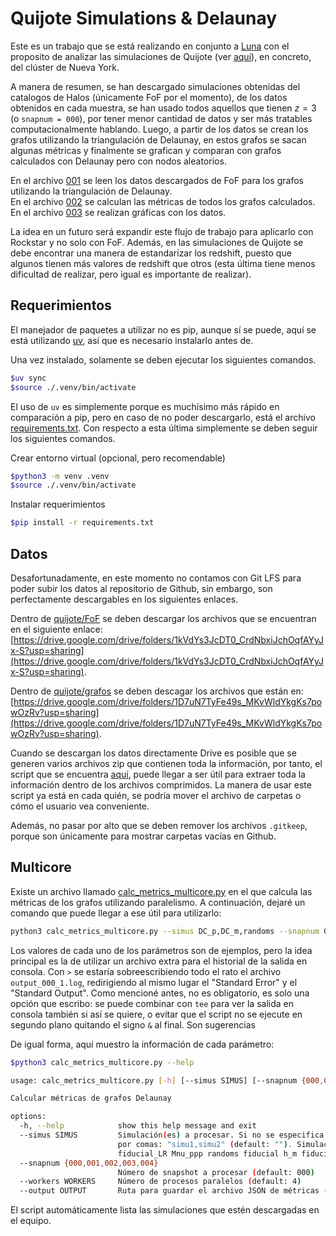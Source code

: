 # Quijote Simulations & Delaunay

Este es un trabajo que se está realizando en conjunto a [Luna](https://github.com/lunajimenez) con el proposito de analizar las simulaciones de Quijote (ver [aquí](https://quijote-simulations.readthedocs.io/en/latest/)), en concreto, del clúster de Nueva York.

A manera de resumen, se han descargado simulaciones obtenidas del catalogos de Halos (únicamente FoF por el momento), de los datos obtenidos en cada muestra, se han usado todos aquellos que tienen $z = 3$ (o `snapnum = 000`), por tener menor cantidad de datos y ser más tratables computacionalmente hablando. Luego, a partir de los datos se crean los grafos utilizando la triangulación de Delaunay, en estos grafos se sacan algunas métricas y finalmente se grafican y comparan con grafos calculados con Delaunay pero con nodos aleatorios.

En el archivo [001](./001_crear_grafos_fof.ipynb) se leen los datos descargados de FoF para los grafos utilizando la triangulación de Delaunay.  
En el archivo [002](./002_calculate_metrics_based_on_graphs.ipynb) se calculan las métricas de todos los grafos calculados.  
En el archivo [003](./003_plots.ipynb) se realizan gráficas con los datos.

La idea en un futuro será expandir este flujo de trabajo para aplicarlo con Rockstar y no solo con FoF. Además, en las simulaciones de Quijote se debe encontrar una manera de estandarizar los redshift, puesto que algunos tienen más valores de redshift que otros (esta última tiene menos dificultad de realizar, pero igual es importante de realizar).

## Requerimientos

El manejador de paquetes a utilizar no es pip, aunque sí se puede, aquí se está utilizando [uv](https://docs.astral.sh/uv/), así que es necesario instalarlo antes de.

Una vez instalado, solamente se deben ejecutar los siguientes comandos.

``` bash
$uv sync
$source ./.venv/bin/activate
```

El uso de `uv` es simplemente porque es muchísimo más rápido en comparación a pip, pero en caso de no poder descargarlo, está el archivo [requirements.txt](./requirements.txt). Con respecto a esta última simplemente se deben seguir los siguientes comandos.

Crear entorno virtual (opcional, pero recomendable)

``` bash
$python3 -m venv .venv
$source ./.venv/bin/activate
```

Instalar requerimientos

``` bash
$pip install -r requirements.txt
```

## Datos

Desafortunadamente, en este momento no contamos con Git LFS para poder subir los datos al repositorio de Github, sin embargo, son perfectamente descargables en los siguientes enlaces.

Dentro de [quijote/FoF](./quijote/FoF/) se deben descargar los archivos que se encuentran en el siguiente enlace: [https://drive.google.com/drive/folders/1kVdYs3JcDT0_CrdNbxiJchOqfAYyJx-S?usp=sharing](https://drive.google.com/drive/folders/1kVdYs3JcDT0_CrdNbxiJchOqfAYyJx-S?usp=sharing).

Dentro de [quijote/grafos](./quijote/grafos/) se deben descagar los archivos que están en: [https://drive.google.com/drive/folders/1D7uN7TyFe49s_MKvWldYkgKs7powOzRv?usp=sharing](https://drive.google.com/drive/folders/1D7uN7TyFe49s_MKvWldYkgKs7powOzRv?usp=sharing).

Cuando se descargan los datos directamente Drive es posible que se generen varios archivos zip que contienen toda la información, por tanto, el script que se encuentra [aquí](./quijote/unzip_all.sh), puede llegar a ser útil para extraer toda la información dentro de los archivos comprimidos. La manera de usar este script ya está en cada quién, se podría mover el archivo de carpetas o cómo el usuario vea conveniente.

Además, no pasar por alto que se deben remover los archivos `.gitkeep`, porque son únicamente para mostrar carpetas vacías en Github.

## Multicore

Existe un archivo llamado [calc_metrics_multicore.py](./calc_metrics_multicore.py) en el que calcula las métricas de los grafos utilizando paralelismo. A continuación, dejaré un comando que puede llegar a ese útil para utilizarlo:

``` bash
python3 calc_metrics_multicore.py --simus DC_p,DC_m,randoms --snapnum 000 --workers 4 --output ./quijote/grafos/metrics_000.json > output_000_1.log 2>&1 &
```

Los valores de cada uno de los parámetros son de ejemplos, pero la idea principal es la de utilizar un archivo extra para el historial de la salida en consola. Con `>` se estaría sobreescribiendo todo el rato el archivo `output_000_1.log`, redirigiendo al mismo lugar el "Standard Error" y el "Standard Output". Como mencioné antes, no es obligatorio, es solo una opción que escribo: se puede combinar con `tee` para ver la salida en consola también si así se quiere, o evitar que el script no se ejecute en segundo plano quitando el signo `&` al final. Son sugerencias

De igual forma, aquí muestro la información de cada parámetro:

``` bash
$python3 calc_metrics_multicore.py --help

usage: calc_metrics_multicore.py [-h] [--simus SIMUS] [--snapnum {000,001,002,003,004}] [--workers WORKERS] [--output OUTPUT]

Calcular métricas de grafos Delaunay

options:
  -h, --help            show this help message and exit
  --simus SIMUS         Simulación(es) a procesar. Si no se especifica, se procesan todas. Para escoger más de una simulación se debe separar
                        por comas: "simu1,simu2" (default: ""). Simulaciones disponibles: Mnu_pp DC_p Mnu_p DC_m w_m s8_p s8_m w_p
                        fiducial_LR Mnu_ppp randoms fiducial h_m fiducial_HR fiducial_ZA
  --snapnum {000,001,002,003,004}
                        Número de snapshot a procesar (default: 000)
  --workers WORKERS     Número de procesos paralelos (default: 4)
  --output OUTPUT       Ruta para guardar el archivo JSON de métricas (default: ./quijote/grafos/metrics.json)
```

El script automáticamente lista las simulaciones que estén descargadas en el equipo.

<!-- Si alguien llegara a leer esto, la verdad es que no hemos podido lograr que funcione correctamente, hemos utilizado máquinas virtuales de Azure y Google Colab, pero aún no damos, ojalá ya quede cada vez menos! -->
